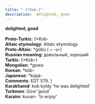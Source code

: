```yaml
---
title: " {*Kob-}"
description:  delighted, good
---
```

<p data-pagefind-weight="0.5">
<strong> delighted, good</strong><br><br>
<strong>Proto-Turkic</strong>:  {*Kob-<br>
<strong>Altaic etymology</strong>:  Altaic etymology<br>
<strong> Proto-Altaic</strong>:  *gòbù ( ~ -u-)<br>
<strong>Russian meaning</strong>:  довольный, хороший<br>
<strong>Turkic</strong>:  {*Kob-}<br>
<strong>Mongolian</strong>:  *gowa<br>
<strong>Korean</strong>:  *kōb-<br>
<strong>Japanese</strong>:  *kùpà-<br>
<strong>Comments</strong>:  EDT 579. }<br>
<strong>Karakhanid</strong>:  kob kyldy 'he was delighted'<br>
<strong>Turkmen</strong>:  Govɨ 'good'<br>
<strong>Karaim</strong>:  kuvan- 'to enjoy'<br>

</p>
